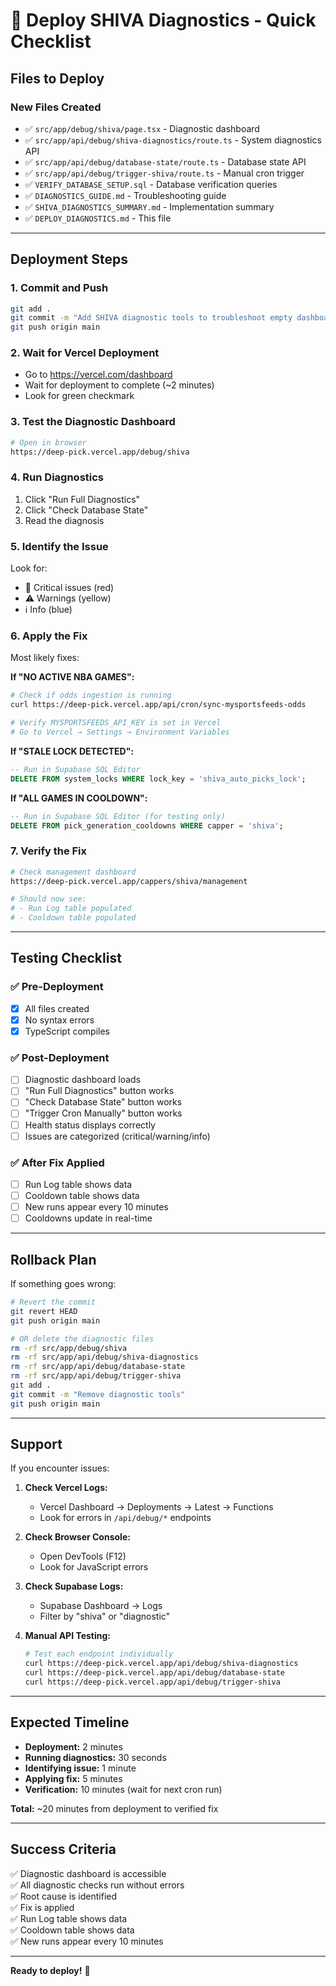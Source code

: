 # 🚀 Deploy SHIVA Diagnostics - Quick Checklist

## Files to Deploy

### New Files Created
- ✅ `src/app/debug/shiva/page.tsx` - Diagnostic dashboard
- ✅ `src/app/api/debug/shiva-diagnostics/route.ts` - System diagnostics API
- ✅ `src/app/api/debug/database-state/route.ts` - Database state API
- ✅ `src/app/api/debug/trigger-shiva/route.ts` - Manual cron trigger
- ✅ `VERIFY_DATABASE_SETUP.sql` - Database verification queries
- ✅ `DIAGNOSTICS_GUIDE.md` - Troubleshooting guide
- ✅ `SHIVA_DIAGNOSTICS_SUMMARY.md` - Implementation summary
- ✅ `DEPLOY_DIAGNOSTICS.md` - This file

---

## Deployment Steps

### 1. Commit and Push
```bash
git add .
git commit -m "Add SHIVA diagnostic tools to troubleshoot empty dashboard tables"
git push origin main
```

### 2. Wait for Vercel Deployment
- Go to https://vercel.com/dashboard
- Wait for deployment to complete (~2 minutes)
- Look for green checkmark

### 3. Test the Diagnostic Dashboard
```bash
# Open in browser
https://deep-pick.vercel.app/debug/shiva
```

### 4. Run Diagnostics
1. Click "Run Full Diagnostics"
2. Click "Check Database State"
3. Read the diagnosis

### 5. Identify the Issue
Look for:
- 🚨 Critical issues (red)
- ⚠️ Warnings (yellow)
- ℹ️ Info (blue)

### 6. Apply the Fix
Most likely fixes:

**If "NO ACTIVE NBA GAMES":**
```bash
# Check if odds ingestion is running
curl https://deep-pick.vercel.app/api/cron/sync-mysportsfeeds-odds

# Verify MYSPORTSFEEDS_API_KEY is set in Vercel
# Go to Vercel → Settings → Environment Variables
```

**If "STALE LOCK DETECTED":**
```sql
-- Run in Supabase SQL Editor
DELETE FROM system_locks WHERE lock_key = 'shiva_auto_picks_lock';
```

**If "ALL GAMES IN COOLDOWN":**
```sql
-- Run in Supabase SQL Editor (for testing only)
DELETE FROM pick_generation_cooldowns WHERE capper = 'shiva';
```

### 7. Verify the Fix
```bash
# Check management dashboard
https://deep-pick.vercel.app/cappers/shiva/management

# Should now see:
# - Run Log table populated
# - Cooldown table populated
```

---

## Testing Checklist

### ✅ Pre-Deployment
- [x] All files created
- [x] No syntax errors
- [x] TypeScript compiles

### ✅ Post-Deployment
- [ ] Diagnostic dashboard loads
- [ ] "Run Full Diagnostics" button works
- [ ] "Check Database State" button works
- [ ] "Trigger Cron Manually" button works
- [ ] Health status displays correctly
- [ ] Issues are categorized (critical/warning/info)

### ✅ After Fix Applied
- [ ] Run Log table shows data
- [ ] Cooldown table shows data
- [ ] New runs appear every 10 minutes
- [ ] Cooldowns update in real-time

---

## Rollback Plan

If something goes wrong:

```bash
# Revert the commit
git revert HEAD
git push origin main

# OR delete the diagnostic files
rm -rf src/app/debug/shiva
rm -rf src/app/api/debug/shiva-diagnostics
rm -rf src/app/api/debug/database-state
rm -rf src/app/api/debug/trigger-shiva
git add .
git commit -m "Remove diagnostic tools"
git push origin main
```

---

## Support

If you encounter issues:

1. **Check Vercel Logs:**
   - Vercel Dashboard → Deployments → Latest → Functions
   - Look for errors in `/api/debug/*` endpoints

2. **Check Browser Console:**
   - Open DevTools (F12)
   - Look for JavaScript errors

3. **Check Supabase Logs:**
   - Supabase Dashboard → Logs
   - Filter by "shiva" or "diagnostic"

4. **Manual API Testing:**
   ```bash
   # Test each endpoint individually
   curl https://deep-pick.vercel.app/api/debug/shiva-diagnostics
   curl https://deep-pick.vercel.app/api/debug/database-state
   curl https://deep-pick.vercel.app/api/debug/trigger-shiva
   ```

---

## Expected Timeline

- **Deployment:** 2 minutes
- **Running diagnostics:** 30 seconds
- **Identifying issue:** 1 minute
- **Applying fix:** 5 minutes
- **Verification:** 10 minutes (wait for next cron run)

**Total:** ~20 minutes from deployment to verified fix

---

## Success Criteria

✅ Diagnostic dashboard is accessible  
✅ All diagnostic checks run without errors  
✅ Root cause is identified  
✅ Fix is applied  
✅ Run Log table shows data  
✅ Cooldown table shows data  
✅ New runs appear every 10 minutes  

---

**Ready to deploy!** 🚀


